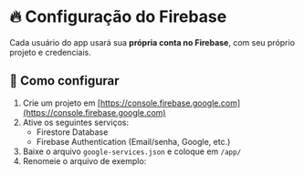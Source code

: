 # 🔥 Configuração do Firebase

Cada usuário do app usará sua **própria conta no Firebase**, com seu próprio projeto e credenciais.

## 📌 Como configurar

1. Crie um projeto em [https://console.firebase.google.com](https://console.firebase.google.com)
2. Ative os seguintes serviços:
    - Firestore Database
    - Firebase Authentication (Email/senha, Google, etc.)
3. Baixe o arquivo `google-services.json` e coloque em `/app/`
4. Renomeie o arquivo de exemplo:
